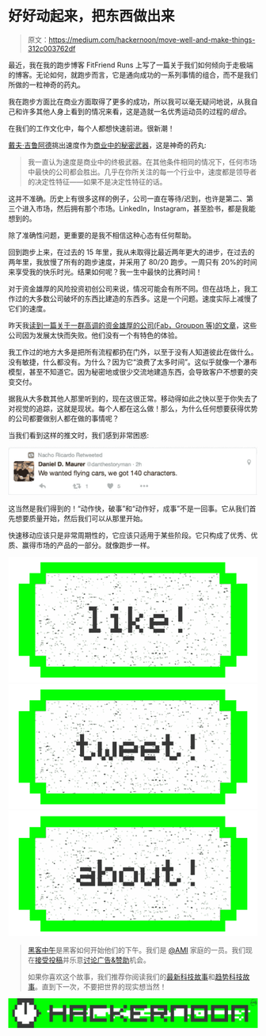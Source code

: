 # 好好动起来，把东西做出来

> 原文：<https://medium.com/hackernoon/move-well-and-make-things-312c003762df>

最近，我在我的跑步博客 FitFriend Runs 上写了一篇关于我们如何倾向于走极端的博客。无论如何，就跑步而言，它是通向成功的一系列事情的组合，而不是我们所做的一粒神奇的药丸。

我在跑步方面比在商业方面取得了更多的成功，所以我可以毫无疑问地说，从我自己和许多其他人身上看到的情况来看，这是造就一名优秀运动员的过程的*组合*。

在我们的工作文化中，每个人都想快速前进。很新潮！

[戴夫·吉鲁阿德](https://www.linkedin.com/in/davegirouard)挑出速度作为[商业中的秘密武器](http://firstround.com/review/speed-as-a-habit/?ct=t%28How_Does_Your_Leadership_Team_Rate_12_3_2015)，这是神奇的药丸:

> 我一直认为速度是商业中的终极武器。在其他条件相同的情况下，任何市场中最快的公司都会胜出。几乎在你所关注的每一个行业中，速度都是领导者的决定性特征——如果不是决定性特征的话。

这并不准确。历史上有很多这样的例子，公司一直在等待/迟到，也许是第二、第三个进入市场，然后拥有那个市场。LinkedIn，Instagram，甚至脸书，都是我能想到的。

除了准确性问题，更重要的是我不相信这种心态有任何帮助。

回到跑步上来，在过去的 15 年里，我从未取得比最近两年更大的进步，在过去的两年里，我放慢了所有的跑步速度，并采用了 80/20 跑步。一周只有 20%的时间来享受我的快乐时光。结果如何呢？我一生中最快的比赛时间！

对于资金雄厚的风险投资初创公司来说，情况可能会有所不同。但在战场上，我工作过的大多数公司破坏的东西比建造的东西多。这是一个问题。速度实际上减慢了它们的速度。

昨天我[读到一篇关于一群高调的资金雄厚的公司(Fab，Groupon 等)的文章](http://techcrunch.com/2016/01/15/venture-capital-is-terrible-at-online-shopping/)，这些公司因为发展太快而失败。他们没有一个有特色的体验。

我工作过的地方大多是把所有流程都扔在门外，以至于没有人知道彼此在做什么。没有敏捷，什么都没有。为什么？因为它“浪费了太多时间”。这似乎就像一个瀑布模型，甚至不知道它。因为秘密地或很少交流地建造东西，会导致客户不想要的突变交付。

据我从大多数其他人那里听到的，现在这很正常。移动得如此之快以至于你失去了对视觉的追踪，这就是现状。每个人都在这么做！那么，为什么任何想要获得优势的公司都要做别人都在做的事情呢？

当我们看到这样的推文时，我们感到非常困惑:

![](img/181838e36e61d09e7274164744c4253d.png)

这当然是我们得到的！“动作快，破事”和“动作好，成事”不是一回事。它从我们首先想要质量开始，然后我们可以从那里开始。

快速移动应该只是非常周期性的，它应该只适用于某些阶段。它只构成了优秀、优质、赢得市场的产品的一部分。就像跑步一样。

[![](img/50ef4044ecd4e250b5d50f368b775d38.png)](http://bit.ly/HackernoonFB)[![](img/979d9a46439d5aebbdcdca574e21dc81.png)](https://goo.gl/k7XYbx)[![](img/2930ba6bd2c12218fdbbf7e02c8746ff.png)](https://goo.gl/4ofytp)

> [黑客中午](http://bit.ly/Hackernoon)是黑客如何开始他们的下午。我们是 [@AMI](http://bit.ly/atAMIatAMI) 家庭的一员。我们现在[接受投稿](http://bit.ly/hackernoonsubmission)并乐意[讨论广告&赞助](mailto:partners@amipublications.com)机会。
> 
> 如果你喜欢这个故事，我们推荐你阅读我们的[最新科技故事](http://bit.ly/hackernoonlatestt)和[趋势科技故事](https://hackernoon.com/trending)。直到下一次，不要把世界的现实想当然！

[![](img/be0ca55ba73a573dce11effb2ee80d56.png)](https://goo.gl/Ahtev1)